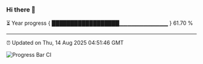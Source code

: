### Hi there 👋

⏳ Year progress { ██████████████████▁▁▁▁▁▁▁▁▁▁▁▁ } 61.70 %

---

⏰ Updated on Thu, 14 Aug 2025 04:51:46 GMT

![Progress Bar CI](https://github.com/IshwaranRudhara/GIT-ACTION/workflows/Progress%20Bar%20CI/badge.svg)
